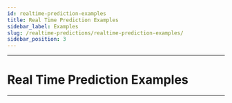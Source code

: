```yaml
---
id: realtime-prediction-examples
title: Real Time Prediction Examples
sidebar_label: Examples
slug: /realtime-predictions/realtime-prediction-examples/
sidebar_position: 3
---
```


---
# Real Time Prediction Examples
---